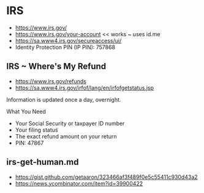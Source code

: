 # IRS

* https://www.irs.gov/
* https://www.irs.gov/your-account << works ~ uses id.me
* https://sa.www4.irs.gov/secureaccess/ui/
* Identity Protection PIN (IP PIN): 757868


## IRS ~ Where's My Refund

* https://www.irs.gov/refunds
* https://sa.www4.irs.gov/irfof/lang/en/irfofgetstatus.jsp


Information is updated once a day, overnight.

What You Need

* Your Social Security or taxpayer ID number
* Your filing status
* The exact refund amount on your return
* PIN: 47867


## irs-get-human.md

* https://gist.github.com/getaaron/323466af3f489f0e5c55411c930d43a2
* https://news.ycombinator.com/item?id=39900422
